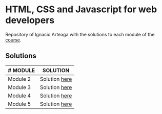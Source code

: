 

# HTML, CSS and Javascript for web developers
Repository of Ignacio Arteaga with the solutions to each module of the [course](https://www.coursera.org/learn/html-css-javascript-for-web-developers/home/welcome).


## Solutions

|# MODULE  | SOLUTION          |
|----------|-------------------|
| Module 2 | Solution [here](https://ignacioarteaga99.github.io/coursera_web/module2-solution/) |
| Module 3 | Solution [here](https://ignacioarteaga99.github.io/coursera_web/module3-solution/) |
| Module 4 | Solution [here](https://ignacioarteaga99.github.io/coursera_web/module4-solution/) |
| Module 5 | Solution [here](https://ignacioarteaga99.github.io/coursera_web/module5-solution/) |



